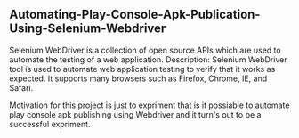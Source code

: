 ## Automating-Play-Console-Apk-Publication-Using-Selenium-Webdriver

Selenium WebDriver is a collection of open source APIs which are used to automate the testing of a web application. Description: Selenium WebDriver tool is used to automate web application testing to verify that it works as expected. It supports many browsers such as Firefox, Chrome, IE, and Safari.

Motivation  for this project is just to expriment that is it possiable to automate play console apk publishing using Webdriver and it turn's out to be a successful expriment.
